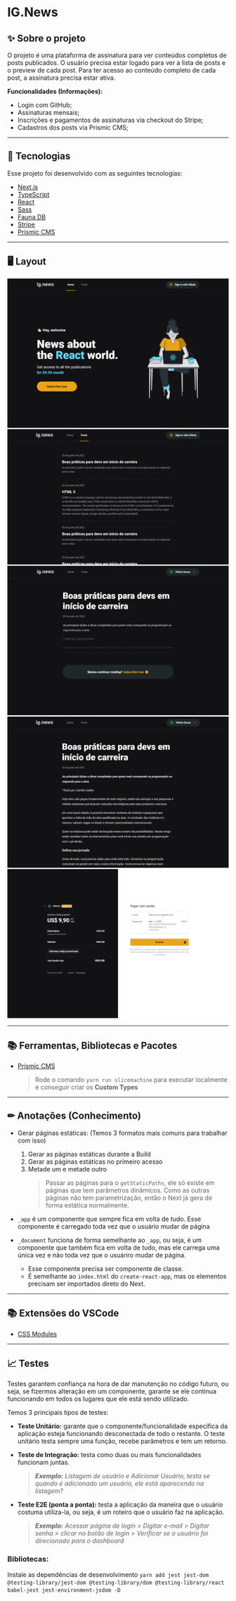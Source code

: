 # IG.News

## ✨ **Sobre o projeto**

O projeto é uma plataforma de assinatura para ver conteúdos completos de posts publicados.
O usuário precisa estar logado para ver a lista de posts e o preview de cada post. Para ter acesso ao conteúdo completo de cada post, a assinatura precisa estar ativa.

**Funcionalidades (Informações):**

- Login com GitHub;
- Assinaturas mensais;
- Inscrições e pagamentos de assinaturas via checkout do Stripe;
- Cadastros dos posts via Prismic CMS;

---

## 🚀 Tecnologias

Esse projeto foi desenvolvido com as seguintes tecnologias:

- [Next.js](https://nextjs.org/)
- [TypeScript](https://www.typescriptlang.org/)
- [React](https://reactjs.org)
- [Sass](https://sass-lang.com/)
- [Fauna DB](https://fauna.com/)
- [Stripe](https://stripe.com/br)
- [Prismic CMS](https://prismic.io/)

---

## 🖥 **Layout**

![Home](./docs/images/home.png)
![Posts](./docs/images/posts.png)
![Post Preview](./docs/images/post-preview.png)
![Post](./docs/images/post.png)
![Subscription - Stripe Checkout](./docs/images/stripe-checkout.png)

---

## 📚 **Ferramentas, Bibliotecas e Pacotes**

- [Prismic CMS](https://prismic.io/)
  > Rode o comando `yarn run slicemachine` para executar localmente e conseguir criar os **Custom Types**

---

## ✏ **Anotações (Conhecimento)**

- Gerar páginas estáticas: (Temos 3 formatos mais comuns para trabalhar com isso)
  1.  Gerar as páginas estáticas durante a Build
  2.  Gerar as páginas estáticas no primeiro acesso
  3.  Metade um e metade outro
      > Passar as páginas para o `getStaticPaths`, ele só existe em páginas que tem parâmetros dinâmicos. Como as outras páginas não tem parametrização, então o Next já gera de forma estática normalmente.

- `_app` é um componente que sempre fica em volta de tudo. Esse componente é carregado toda vez que o usuário mudar de página
- `_document` funciona de forma semelhante ao `_app`, ou seja, é um componente que também fica em volta de tudo, mas ele carrega uma única vez e não toda vez que o usuáriro mudar de página.
  - Esse componente precisa ser componente de classe.
  - É semelhante ao `index.html` do `create-react-app`, mas os elementos precisam ser importados direto do Next.

---

## 📚 **Extensões do VSCode**

- [CSS Modules](https://marketplace.visualstudio.com/items?itemName=clinyong.vscode-css-modules)

---

## 📈 **Testes**

Testes garantem confiança na hora de dar manutenção no código futuro, ou seja, se fizermos alteração em um componente, garante se ele continua funcionando em todos os lugares que ele está sendo utilizado.

Temos 3 principais tipos de testes:

- **Teste Unitário:** garante que o componente/funcionalidade específica da aplicação esteja funcionando desconectada de todo o restante. O teste unitário testa sempre uma função, recebe parâmetros e tem um retorno.

- **Teste de Integração:** testa como duas ou mais funcionalidades funcionam juntas.

  > _**Exemplo:** Listagem de usuário e Adicionar Usuário, testa se quando é adicionado um usuário, ele está aparecendo na listagem?_

- **Teste E2E (ponta a ponta):** testa a aplicação da maneira que o usuário costuma utiliza-la, ou seja, é um roteiro que o usuário faz na aplicação.

  > _**Exemplo:** Acessar página de login > Digitar e-mail > Digitar senha > clicar no botão de login > Verificar se o usuário foi direcionado para o dashboard_

### **Bibliotecas:**

Instale as dependências de desenvolvimento `yarn add jest jest-dom @testing-library/jest-dom @testing-library/dom @testing-library/react babel-jest jest-environment-jsdom -D`
